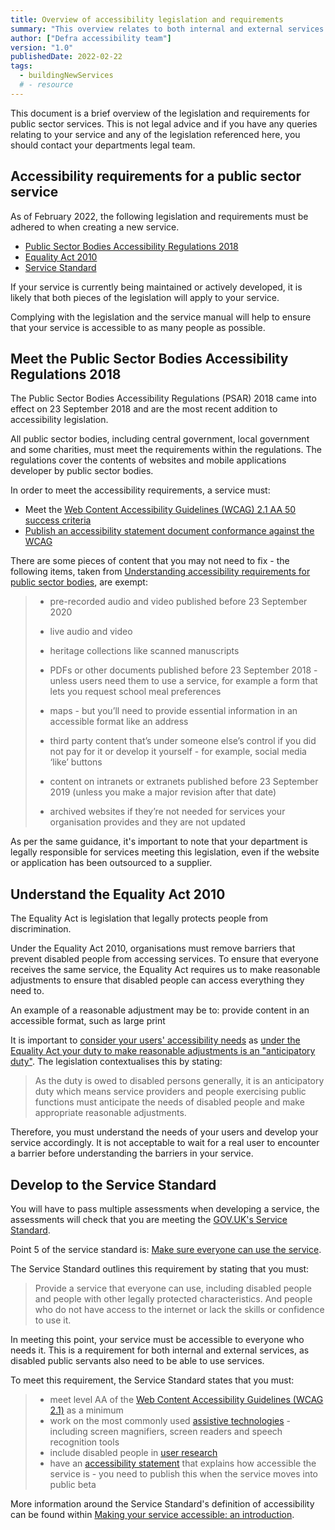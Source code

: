 ```yaml
---
title: Overview of accessibility legislation and requirements
summary: "This overview relates to both internal and external services and will inform you of the accessibility legislation and requirements relevant to your service."
author: ["Defra accessibility team"]
version: "1.0"
publishedDate: 2022-02-22
tags:
  - buildingNewServices
  # - resource
---
```


This document is a brief overview of the legislation and requirements for public sector services. This is not legal advice and if you have any queries relating to your service and any of the legislation referenced here, you should contact your departments legal team.

## Accessibility requirements for a public sector service

As of February 2022, the following legislation and requirements must be adhered to when creating a new service.

* [Public Sector Bodies Accessibility Regulations 2018](https://www.gov.uk/guidance/accessibility-requirements-for-public-sector-websites-and-apps)
* [Equality Act 2010](https://www.gov.uk/guidance/equality-act-2010-guidance)
* [Service Standard](https://www.gov.uk/service-manual/service-standard)

If your service is currently being maintained or actively developed, it is likely that both pieces of the legislation will apply to your service.

Complying with the legislation and the service manual will help to ensure that your service is accessible to as many people as possible.

## Meet the Public Sector Bodies Accessibility Regulations 2018

The Public Sector Bodies Accessibility Regulations (PSAR) 2018 came into effect on 23 September 2018 and are the most recent addition to accessibility legislation.

All public sector bodies, including central government, local government and some charities, must meet the requirements within the regulations. The regulations cover the contents of websites and mobile applications developer by public sector bodies.

In order to meet the accessibility requirements, a service must:
* Meet the [Web Content Accessibility Guidelines (WCAG) 2.1 AA 50 success criteria](https://www.w3.org/TR/WCAG21/)
* [Publish an accessibility statement document conformance against the WCAG](https://www.gov.uk/guidance/model-accessibility-statement)

There are some pieces of content that you may not need to fix - the following items, taken from [Understanding accessibility requirements for public sector bodies](https://www.gov.uk/guidance/accessibility-requirements-for-public-sector-websites-and-apps), are exempt:

> * pre-recorded audio and video published before 23 September 2020
> 
> * live audio and video
> 
> * heritage collections like scanned manuscripts
> 
> * PDFs or other documents published before 23 September 2018 - unless users need them to use a service, for example a form that lets you request school meal preferences
> 
> * maps - but you’ll need to provide essential information in an accessible format like an address
> 
> * third party content that’s under someone else’s control if you did not pay for it or develop it yourself - for example, social media ‘like’ buttons
> 
> * content on intranets or extranets published before 23 September 2019 (unless you make a major revision after that date)
> 
> * archived websites if they’re not needed for services your organisation provides and they are not updated

As per the same guidance, it's important to note that your department is legally responsible for services meeting this legislation, even if the website or application has been outsourced to a supplier.

## Understand the Equality Act 2010

The Equality Act is legislation that legally protects people from discrimination.

Under the Equality Act 2010, organisations must remove barriers that prevent disabled people from accessing services. To ensure that everyone receives the same service, the Equality Act requires us to make reasonable adjustments to ensure that disabled people can access everything they need to.

An example of a reasonable adjustment may be to: provide content in an accessible format, such as large print 

It is important to [consider your users' accessibility needs](../consider-your-users-accessibility-needs/) as [under the Equality Act your duty to make reasonable adjustments is an "anticipatory duty"](https://www.legislation.gov.uk/ukpga/2010/15/notes/division/3/16/19). The legislation contextualises this by stating:

> As the duty is owed to disabled persons generally, it is an anticipatory duty which means service providers and people exercising public functions must anticipate the needs of disabled people and make appropriate reasonable adjustments.

Therefore, you must understand the needs of your users and develop your service accordingly. It is not acceptable to wait for a real user to encounter a barrier before understanding the barriers in your service.

## Develop to the Service Standard

You will have to pass multiple assessments when developing a service, the assessments will check that you are meeting the [GOV.UK's Service Standard](https://www.gov.uk/service-manual/service-standard).

Point 5 of the service standard is: [Make sure everyone can use the service](https://www.gov.uk/service-manual/service-standard/point-5-make-sure-everyone-can-use-the-service).

The Service Standard outlines this requirement by stating that you must:

> Provide a service that everyone can use, including disabled people and people with other legally protected characteristics. And people who do not have access to the internet or lack the skills or confidence to use it. 

In meeting this point, your service must be accessible to everyone who needs it. This is a requirement for both internal and external services, as disabled public servants also need to be able to use services.

To meet this requirement, the Service Standard states that you must:

> * meet level AA of the [Web Content Accessibility Guidelines (WCAG 2.1)](https://www.gov.uk/service-manual/helping-people-to-use-your-service/understanding-wcag) as a minimum
> * work on the most commonly used [assistive technologies](https://www.gov.uk/service-manual/technology/testing-with-assistive-technologies) - including screen magnifiers, screen readers and speech recognition tools
> * include disabled people in [user research](https://www.gov.uk/service-manual/user-research)
> * have an [accessibility statement](https://www.gov.uk/guidance/make-your-website-or-app-accessible-and-publish-an-accessibility-statement) that explains how accessible the service is - you need to publish this when the service moves into public beta

More information around the Service Standard's definition of accessibility can be found within [Making your service accessible: an introduction](https://www.gov.uk/service-manual/helping-people-to-use-your-service/making-your-service-accessible-an-introduction).